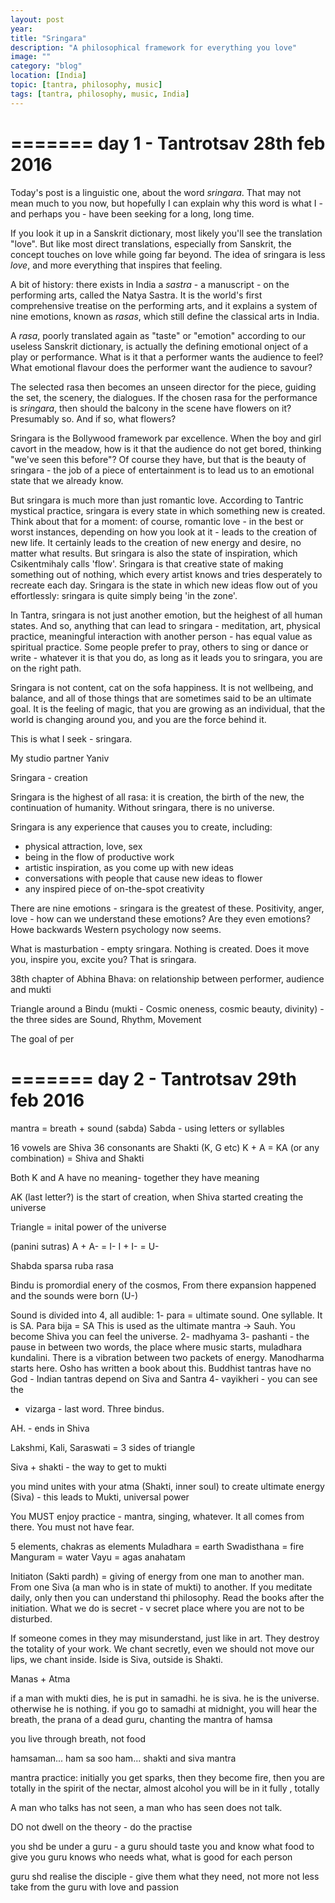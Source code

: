 ```yaml
---
layout: post
year: 
title: "Sringara"
description: "A philosophical framework for everything you love"
image: ""
category: "blog"
location: [India]
topic: [tantra, philosophy, music]
tags: [tantra, philosophy, music, India]
---
```


=======
day 1 - Tantrotsav 28th feb 2016
=======

Today's post is a linguistic one, about the word *sringara*. That may not mean much to you now, but hopefully I can explain why this word is what I - and perhaps you - have been seeking for a long, long time.

If you look it up in a Sanskrit dictionary, most likely you'll see the translation "love". But like most direct translations, especially from Sanskrit, the concept touches on love while going far beyond. The idea of sringara is less *love*, and more everything that inspires that feeling.

A bit of history: there exists in India a *sastra* - a manuscript - on the performing arts, called the Natya Sastra. It is the world's first comprehensive treatise on the performing arts, and it explains a system of nine emotions, known as *rasas*, which still define the classical arts in India. 

A *rasa*, poorly translated again as "taste" or "emotion" according to our useless Sanskrit dictionary, is actually the defining emotional onject of a play or performance. What is it that a performer wants the audience to feel? What emotional flavour does the performer want the audience to savour?

The selected rasa then becomes an unseen director for the piece, guiding the set, the scenery, the dialogues. If the chosen rasa for the performance is *sringara*, then should the balcony in the scene have flowers on it? Presumably so. And if so, what flowers? 

Sringara is the Bollywood framework par excellence. When the boy and girl cavort in the meadow, how is it that the audience do not get bored, thinking "we've seen this before"? Of course they have, but that is the beauty of sringara - the job of a piece of entertainment is to lead us to an emotional state that we already know.

But sringara is much more than just romantic love. According to Tantric mystical practice, sringara is every state in which something new is created. Think about that for a moment: of course, romantic love - in the best or worst instances, depending on how you look at it - leads to the creation of new life. It certainly leads to the creation of new energy and desire, no matter what results. But sringara is also the state of inspiration, which Csikentmihaly calls 'flow'. Sringara is that creative state of making something out of nothing, which every artist knows and tries desperately to recreate each day. Sringara is the state in which new ideas flow out of you effortlessly: sringara is quite simply being 'in the zone'.

In Tantra, sringara is not just another emotion, but the heighest of all human states. And so, anything that can lead to sringara - meditation, art, physical practice, meaningful interaction with another person - has equal value as spiritual practice. Some people prefer to pray, others to sing or dance or write - whatever it is that you do, as long as it leads you to sringara, you are on the right path.

Sringara is not content, cat on the sofa happiness. It is not wellbeing, and balance, and all of those things that are sometimes said to be an ultimate goal. It is the feeling of magic, that you are growing as an individual, that the world is changing around you, and you are the force behind it.

This is what I seek - sringara.

My studio partner Yaniv


Sringara - creation

Sringara is the highest of all rasa: it is creation, the birth of the new, the continuation of humanity. Without sringara, there is no universe.

Sringara is any experience that causes you to create, including: 
- physical attraction, love, sex 
- being in the flow of productive work
- artistic inspiration, as you come up with new ideas
- conversations with people that cause new ideas to flower
- any inspired piece of on-the-spot creativity

There are nine emotions - sringara is the greatest of these.
Positivity, anger, love - how can we understand these emotions? Are they even emotions?
Howe backwards Western psychology now seems.

What is masturbation - empty sringara. Nothing is created. Does it move you, inspire you, excite you? That is sringara.


38th chapter of Abhina Bhava: on relationship between performer, audience and mukti

Triangle around a Bindu (mukti - Cosmic oneness, cosmic beauty, divinity) - the three sides are Sound, Rhythm, Movement

The goal of per

=======
day 2 - Tantrotsav 29th feb 2016
=======

mantra = breath + sound (sabda)
Sabda - using letters or syllables

16 vowels are Shiva
36 consonants are Shakti (K, G etc)
K + A = KA (or any combination) = Shiva and Shakti

Both K and A have no meaning- together they have meaning

AK (last letter?) is the start of creation, when Shiva started creating the universe

Triangle = inital power of the universe

(panini sutras)
A + A- = I-
I + I- = U-

Shabda sparsa ruba rasa

Bindu is promordial enery of the cosmos, From there expansion happened and the sounds were born (U-)

Sound is divided into 4, all audible:
1- para = ultimate sound. One syllable. It is SA. Para bija = SA
This is used as the ultimate mantra -> Sauh. You become Shiva you can feel the universe.
2- madhyama
3- pashanti - the pause in between two words, the place where music starts, muladhara kundalini. There is a vibration between two packets of energy. Manodharma starts here. Osho has written a book about this. Buddhist tantras have no God - Indian tantras depend on Siva and Santra
4- vayikheri - you can see the 



- vizarga - last word. Three bindus.

AH. - ends in Shiva

Lakshmi, Kali, Saraswati = 3 sides of triangle

Siva + shakti - the way to get to mukti

you mind unites with your atma (Shakti, inner soul) to create ultimate energy (Siva) - this leads to Mukti, universal power

You MUST enjoy practice - mantra, singing, whatever. It all comes from there. You must not have fear.

5 elements, chakras as elements
Muladhara = earth
Swadisthana = fire
Manguram = water
Vayu = agas
anahatam

Initiaton (Sakti pardh) = giving of energy from one man to another man.
From one Siva (a man who is in state of mukti) to another.
If you meditate daily, only then you can understand thi philosophy. Read the books after the initiation. What we do is secret - v secret place where you are not to be disturbed.

If someone comes in they may misunderstand, just like in art. They destroy the totality of your work.
We chant secretly, even we should not move our lips, we chant inside. Iside is Siva, outside is Shakti.

Manas + Atma

if a man with mukti dies, he is put in samadhi. he is siva. he is the universe.
otherwise he is nothing. if you go to samadhi at midnight, you will hear the breath, the prana of a dead guru, chanting the mantra of hamsa

you live through breath, not food

hamsaman... ham sa soo ham... shakti and siva mantra

mantra practice: initially you get sparks, then they become fire, then you are totally in the spirit of the nectar, almost alcohol
you will be in it fully , totally

A man who talks has not seen, a man who has seen does not talk.

DO not dwell on the theory - do the practise

you shd be under a guru - a guru should taste you and know what food to give you
guru knows who needs what, what is good for each person

guru shd realise the disciple - give them what they need, not more not less
take from the guru with love and passion



